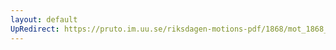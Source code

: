 ```yaml
---
layout: default
UpRedirect: https://pruto.im.uu.se/riksdagen-motions-pdf/1868/mot_1868__ak__191/mot_1868__ak__191-001.pdf
---
```

